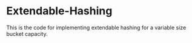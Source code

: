 # Extendable-Hashing
This is the code for implementing extendable hashing for a variable size bucket capacity.
